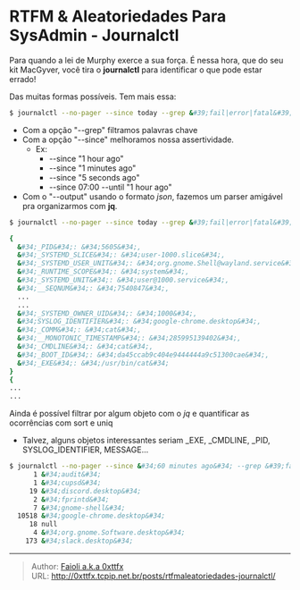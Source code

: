 # RTFM &amp; Aleatoriedades Para SysAdmin - Journalctl 


 Para quando a lei de Murphy exerce a sua força. É nessa hora, que do seu kit MacGyver, você tira o **journalctl**  para identificar o que pode estar errado!
 
 Das muitas formas possíveis. Tem mais essa:

```bash
$ journalctl --no-pager --since today --grep &#39;fail|error|fatal&#39; --output json|jq
```
- Com a opção &#34;--grep&#34; filtramos palavras chave
- Com a opção &#34;--since&#34; melhoramos nossa assertividade. 
	- Ex:
		- --since &#34;1 hour ago&#34;
		- --since &#34;1 minutes ago&#34;
		- --since &#34;5 seconds ago&#34;
		- --since 07:00 --until &#34;1 hour ago&#34;
- Com o &#34;--output&#34; usando o formato *json*, fazemos um parser amigável pra organizarmos com **jq**.

```bash
$ journalctl --no-pager --since today --grep &#39;fail|error|fatal&#39; --output json|jq

{
  &#34;_PID&#34;: &#34;5605&#34;,
  &#34;_SYSTEMD_SLICE&#34;: &#34;user-1000.slice&#34;,
  &#34;_SYSTEMD_USER_UNIT&#34;: &#34;org.gnome.Shell@wayland.service&#34;,
  &#34;_RUNTIME_SCOPE&#34;: &#34;system&#34;,
  &#34;_SYSTEMD_UNIT&#34;: &#34;user@1000.service&#34;,
  &#34;__SEQNUM&#34;: &#34;7540847&#34;,
  ...
  ...
  &#34;_SYSTEMD_OWNER_UID&#34;: &#34;1000&#34;,
  &#34;SYSLOG_IDENTIFIER&#34;: &#34;google-chrome.desktop&#34;,
  &#34;_COMM&#34;: &#34;cat&#34;,
  &#34;__MONOTONIC_TIMESTAMP&#34;: &#34;285995139402&#34;,
  &#34;_CMDLINE&#34;: &#34;cat&#34;,
  &#34;_BOOT_ID&#34;: &#34;da45ccab9c404e9444444a9c51300cae&#34;,
  &#34;_EXE&#34;: &#34;/usr/bin/cat&#34;
}
{
...
...
```

Ainda é possível filtrar por algum objeto com o *jq* e quantificar as ocorrências com sort e uniq
- Talvez, alguns objetos interessantes seriam _EXE, _CMDLINE, _PID, SYSLOG_IDENTIFIER, MESSAGE...    
```bash
$ journalctl --no-pager --since &#34;60 minutes ago&#34; --grep &#39;fail|error|fatal&#39; --output json|jq &#39;.SYSLOG_IDENTIFIER&#39; | sort | uniq -c
      1 &#34;audit&#34;
      1 &#34;cupsd&#34;
     19 &#34;discord.desktop&#34;
      2 &#34;fprintd&#34;
      7 &#34;gnome-shell&#34;
  10518 &#34;google-chrome.desktop&#34;
     18 null
      4 &#34;org.gnome.Software.desktop&#34;
    173 &#34;slack.desktop&#34;
``` 



---

> Author: [Faioli a.k.a 0xttfx](https://github.com/0xttfx)  
> URL: http://0xttfx.tcpip.net.br/posts/rtfmaleatoriedades-journalctl/  

